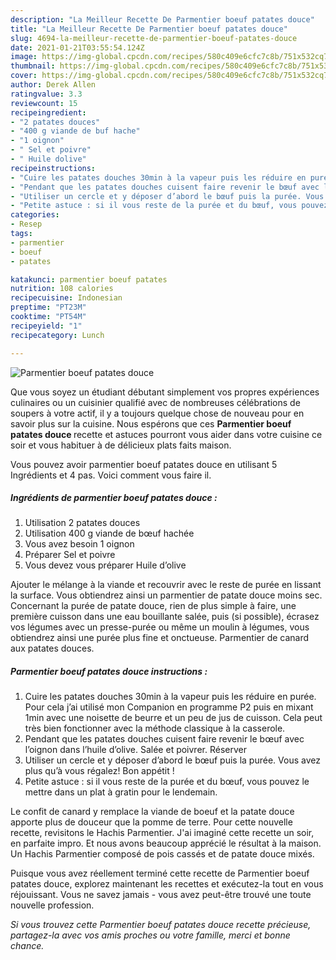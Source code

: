 ```yaml
---
description: "La Meilleur Recette De Parmentier boeuf patates douce"
title: "La Meilleur Recette De Parmentier boeuf patates douce"
slug: 4694-la-meilleur-recette-de-parmentier-boeuf-patates-douce
date: 2021-01-21T03:55:54.124Z
image: https://img-global.cpcdn.com/recipes/580c409e6cfc7c8b/751x532cq70/parmentier-boeuf-patates-douce-photo-principale-de-la-recette.jpg
thumbnail: https://img-global.cpcdn.com/recipes/580c409e6cfc7c8b/751x532cq70/parmentier-boeuf-patates-douce-photo-principale-de-la-recette.jpg
cover: https://img-global.cpcdn.com/recipes/580c409e6cfc7c8b/751x532cq70/parmentier-boeuf-patates-douce-photo-principale-de-la-recette.jpg
author: Derek Allen
ratingvalue: 3.3
reviewcount: 15
recipeingredient:
- "2 patates douces"
- "400 g viande de buf hache"
- "1 oignon"
- " Sel et poivre"
- " Huile dolive"
recipeinstructions:
- "Cuire les patates douches 30min à la vapeur puis les réduire en purée. Pour cela j’ai utilisé mon Companion en programme P2 puis en mixant 1min avec une noisette de beurre et un peu de jus de cuisson. Cela peut très bien fonctionner avec la méthode classique à la casserole."
- "Pendant que les patates douches cuisent faire revenir le bœuf avec l’oignon dans l’huile d’olive. Salée et poivrer. Réserver"
- "Utiliser un cercle et y déposer d’abord le bœuf puis la purée. Vous avez plus qu’à vous régalez! Bon appétit !"
- "Petite astuce : si il vous reste de la purée et du bœuf, vous pouvez le mettre dans un plat à gratin pour le lendemain."
categories:
- Resep
tags:
- parmentier
- boeuf
- patates

katakunci: parmentier boeuf patates 
nutrition: 108 calories
recipecuisine: Indonesian
preptime: "PT23M"
cooktime: "PT54M"
recipeyield: "1"
recipecategory: Lunch

---
```



![Parmentier boeuf patates douce](https://img-global.cpcdn.com/recipes/580c409e6cfc7c8b/751x532cq70/parmentier-boeuf-patates-douce-photo-principale-de-la-recette.jpg)

Que vous soyez un étudiant débutant simplement vos propres expériences culinaires ou un cuisinier qualifié avec de nombreuses célébrations de soupers à votre actif, il y a toujours quelque chose de nouveau pour en savoir plus sur la cuisine. Nous espérons que ces <strong> Parmentier boeuf patates douce </strong> recette et astuces pourront vous aider dans votre cuisine ce soir et vous habituer à de délicieux plats faits maison.

<!--inarticleads1-->

Vous pouvez avoir parmentier boeuf patates douce en utilisant 5 Ingrédients et 4 pas. Voici comment vous faire il.

##### Ingrédients de parmentier boeuf patates douce :

1. Utilisation 2 patates douces
1. Utilisation 400 g viande de bœuf hachée
1. Vous avez besoin 1 oignon
1. Préparer  Sel et poivre
1. Vous devez vous préparer  Huile d’olive


Ajouter le mélange à la viande et recouvrir avec le reste de purée en lissant la surface. Vous obtiendrez ainsi un parmentier de patate douce moins sec. Concernant la purée de patate douce, rien de plus simple à faire, une première cuisson dans une eau bouillante salée, puis (si possible), écrasez vos légumes avec un presse-purée ou même un moulin à légumes, vous obtiendrez ainsi une purée plus fine et onctueuse. Parmentier de canard aux patates douces. 

<!--inarticleads2-->

##### Parmentier boeuf patates douce instructions :

1. Cuire les patates douches 30min à la vapeur puis les réduire en purée. Pour cela j’ai utilisé mon Companion en programme P2 puis en mixant 1min avec une noisette de beurre et un peu de jus de cuisson. Cela peut très bien fonctionner avec la méthode classique à la casserole.
1. Pendant que les patates douches cuisent faire revenir le bœuf avec l’oignon dans l’huile d’olive. Salée et poivrer. Réserver
1. Utiliser un cercle et y déposer d’abord le bœuf puis la purée. Vous avez plus qu’à vous régalez! Bon appétit !
1. Petite astuce : si il vous reste de la purée et du bœuf, vous pouvez le mettre dans un plat à gratin pour le lendemain.


Le confit de canard y remplace la viande de boeuf et la patate douce apporte plus de douceur que la pomme de terre. Pour cette nouvelle recette, revisitons le Hachis Parmentier. J&#39;ai imaginé cette recette un soir, en parfaite impro. Et nous avons beaucoup apprécié le résultat à la maison. Un Hachis Parmentier composé de pois cassés et de patate douce mixés. 

<!--inarticleads1-->

<p>
Puisque vous avez réellement terminé cette recette de Parmentier boeuf patates douce, explorez maintenant les recettes et exécutez-la tout en vous réjouissant. Vous ne savez jamais - vous avez peut-être trouvé une toute nouvelle profession.
</p>

<p>
<i>Si vous trouvez cette Parmentier boeuf patates douce recette précieuse, partagez-la avec vos amis proches ou votre famille, merci et bonne chance.</i>
</p>

